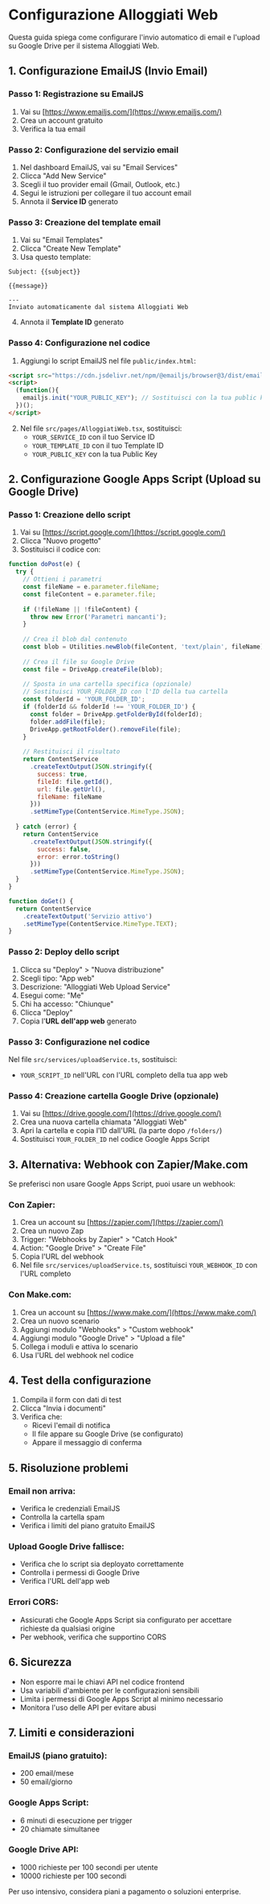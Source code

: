 # Configurazione Alloggiati Web

Questa guida spiega come configurare l'invio automatico di email e l'upload su Google Drive per il sistema Alloggiati Web.

## 1. Configurazione EmailJS (Invio Email)

### Passo 1: Registrazione su EmailJS
1. Vai su [https://www.emailjs.com/](https://www.emailjs.com/)
2. Crea un account gratuito
3. Verifica la tua email

### Passo 2: Configurazione del servizio email
1. Nel dashboard EmailJS, vai su "Email Services"
2. Clicca "Add New Service"
3. Scegli il tuo provider email (Gmail, Outlook, etc.)
4. Segui le istruzioni per collegare il tuo account email
5. Annota il **Service ID** generato

### Passo 3: Creazione del template email
1. Vai su "Email Templates"
2. Clicca "Create New Template"
3. Usa questo template:

```
Subject: {{subject}}

{{message}}

---
Inviato automaticamente dal sistema Alloggiati Web
```

4. Annota il **Template ID** generato

### Passo 4: Configurazione nel codice
1. Aggiungi lo script EmailJS nel file `public/index.html`:

```html
<script src="https://cdn.jsdelivr.net/npm/@emailjs/browser@3/dist/email.min.js"></script>
<script>
  (function(){
    emailjs.init("YOUR_PUBLIC_KEY"); // Sostituisci con la tua public key
  })();
</script>
```

2. Nel file `src/pages/AlloggiatiWeb.tsx`, sostituisci:
   - `YOUR_SERVICE_ID` con il tuo Service ID
   - `YOUR_TEMPLATE_ID` con il tuo Template ID
   - `YOUR_PUBLIC_KEY` con la tua Public Key

## 2. Configurazione Google Apps Script (Upload su Google Drive)

### Passo 1: Creazione dello script
1. Vai su [https://script.google.com/](https://script.google.com/)
2. Clicca "Nuovo progetto"
3. Sostituisci il codice con:

```javascript
function doPost(e) {
  try {
    // Ottieni i parametri
    const fileName = e.parameter.fileName;
    const fileContent = e.parameter.file;
    
    if (!fileName || !fileContent) {
      throw new Error('Parametri mancanti');
    }
    
    // Crea il blob dal contenuto
    const blob = Utilities.newBlob(fileContent, 'text/plain', fileName);
    
    // Crea il file su Google Drive
    const file = DriveApp.createFile(blob);
    
    // Sposta in una cartella specifica (opzionale)
    // Sostituisci YOUR_FOLDER_ID con l'ID della tua cartella
    const folderId = 'YOUR_FOLDER_ID';
    if (folderId && folderId !== 'YOUR_FOLDER_ID') {
      const folder = DriveApp.getFolderById(folderId);
      folder.addFile(file);
      DriveApp.getRootFolder().removeFile(file);
    }
    
    // Restituisci il risultato
    return ContentService
      .createTextOutput(JSON.stringify({
        success: true,
        fileId: file.getId(),
        url: file.getUrl(),
        fileName: fileName
      }))
      .setMimeType(ContentService.MimeType.JSON);
      
  } catch (error) {
    return ContentService
      .createTextOutput(JSON.stringify({
        success: false,
        error: error.toString()
      }))
      .setMimeType(ContentService.MimeType.JSON);
  }
}

function doGet() {
  return ContentService
    .createTextOutput('Servizio attivo')
    .setMimeType(ContentService.MimeType.TEXT);
}
```

### Passo 2: Deploy dello script
1. Clicca su "Deploy" > "Nuova distribuzione"
2. Scegli tipo: "App web"
3. Descrizione: "Alloggiati Web Upload Service"
4. Esegui come: "Me"
5. Chi ha accesso: "Chiunque"
6. Clicca "Deploy"
7. Copia l'**URL dell'app web** generato

### Passo 3: Configurazione nel codice
Nel file `src/services/uploadService.ts`, sostituisci:
- `YOUR_SCRIPT_ID` nell'URL con l'URL completo della tua app web

### Passo 4: Creazione cartella Google Drive (opzionale)
1. Vai su [https://drive.google.com/](https://drive.google.com/)
2. Crea una nuova cartella chiamata "Alloggiati Web"
3. Apri la cartella e copia l'ID dall'URL (la parte dopo `/folders/`)
4. Sostituisci `YOUR_FOLDER_ID` nel codice Google Apps Script

## 3. Alternativa: Webhook con Zapier/Make.com

Se preferisci non usare Google Apps Script, puoi usare un webhook:

### Con Zapier:
1. Crea un account su [https://zapier.com/](https://zapier.com/)
2. Crea un nuovo Zap
3. Trigger: "Webhooks by Zapier" > "Catch Hook"
4. Action: "Google Drive" > "Create File"
5. Copia l'URL del webhook
6. Nel file `src/services/uploadService.ts`, sostituisci `YOUR_WEBHOOK_ID` con l'URL completo

### Con Make.com:
1. Crea un account su [https://www.make.com/](https://www.make.com/)
2. Crea un nuovo scenario
3. Aggiungi modulo "Webhooks" > "Custom webhook"
4. Aggiungi modulo "Google Drive" > "Upload a file"
5. Collega i moduli e attiva lo scenario
6. Usa l'URL del webhook nel codice

## 4. Test della configurazione

1. Compila il form con dati di test
2. Clicca "Invia i documenti"
3. Verifica che:
   - Ricevi l'email di notifica
   - Il file appare su Google Drive (se configurato)
   - Appare il messaggio di conferma

## 5. Risoluzione problemi

### Email non arriva:
- Verifica le credenziali EmailJS
- Controlla la cartella spam
- Verifica i limiti del piano gratuito EmailJS

### Upload Google Drive fallisce:
- Verifica che lo script sia deployato correttamente
- Controlla i permessi di Google Drive
- Verifica l'URL dell'app web

### Errori CORS:
- Assicurati che Google Apps Script sia configurato per accettare richieste da qualsiasi origine
- Per webhook, verifica che supportino CORS

## 6. Sicurezza

- Non esporre mai le chiavi API nel codice frontend
- Usa variabili d'ambiente per le configurazioni sensibili
- Limita i permessi di Google Apps Script al minimo necessario
- Monitora l'uso delle API per evitare abusi

## 7. Limiti e considerazioni

### EmailJS (piano gratuito):
- 200 email/mese
- 50 email/giorno

### Google Apps Script:
- 6 minuti di esecuzione per trigger
- 20 chiamate simultanee

### Google Drive API:
- 1000 richieste per 100 secondi per utente
- 10000 richieste per 100 secondi

Per uso intensivo, considera piani a pagamento o soluzioni enterprise.
